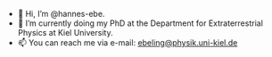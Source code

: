 - 👋 Hi, I’m @hannes-ebe.
- 🌱 I’m currently doing my PhD at the Department for Extraterrestrial Physics at Kiel University.
- 📫 You can reach me via e-mail: ebeling@physik.uni-kiel.de

<!---
hannes-ebe/hannes-ebe is a ✨ special ✨ repository because its `README.md` (this file) appears on your GitHub profile.
You can click the Preview link to take a look at your changes.
--->

